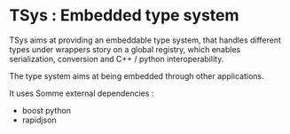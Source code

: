 # TSys : Embedded type system

TSys aims at providing an embeddable type system, that handles different types under wrappers story on a global registry, which enables serialization, conversion and C++ / python interoperability.

The type system aims at being embedded through other applications.

It uses Somme external dependencies :
 - boost python
 - rapidjson